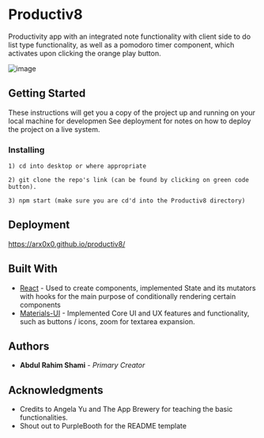 # Productiv8

Productivity app with an integrated note functionality with client side to do list type functionality, as well as a pomodoro timer component, which activates upon clicking the orange play button.

![image](https://user-images.githubusercontent.com/93293461/191891566-41b67bfe-b705-499e-9bba-b14f08967855.png)

## Getting Started

These instructions will get you a copy of the project up and running on your local machine for developmen See deployment for notes on how to deploy the project on a live system.

### Installing
```
1) cd into desktop or where appropriate
```

```
2) git clone the repo's link (can be found by clicking on green code button).
```

```
3) npm start (make sure you are cd'd into the Productiv8 directory)
```

## Deployment

https://arx0x0.github.io/productiv8/

## Built With

* [React](https://reactjs.org/) - Used to create components, implemented State and its mutators with hooks for the main purpose of conditionally rendering certain components
* [Materials-UI](https://mui.com/) - Implemented Core UI and UX features and functionality, such as buttons / icons, zoom for textarea expansion.

## Authors

* **Abdul Rahim Shami** - *Primary Creator* 

## Acknowledgments

* Credits to Angela Yu and The App Brewery for teaching the basic functionalities. 
* Shout out to PurpleBooth for the README template
